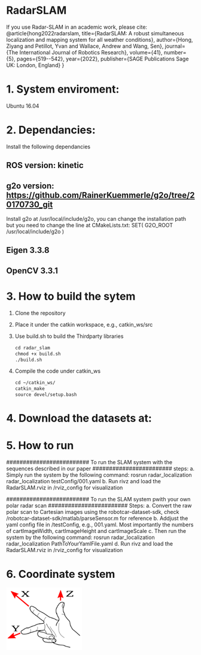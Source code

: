 # RadarSLAM
If you use Radar-SLAM in an academic work, please cite:
@article{hong2022radarslam,
  title={RadarSLAM: A robust simultaneous localization and mapping system for all weather conditions},
  author={Hong, Ziyang and Petillot, Yvan and Wallace, Andrew and Wang, Sen},
  journal={The International Journal of Robotics Research},
  volume={41},
  number={5},
  pages={519--542},
  year={2022},
  publisher={SAGE Publications Sage UK: London, England}
}
# 1. System enviroment:
Ubuntu 16.04

# 2. Dependancies:
Install the following dependancies
## ROS version: kinetic
## g2o version: https://github.com/RainerKuemmerle/g2o/tree/20170730_git
Install g2o at /usr/local/include/g2o, you can change the installation path but you need to change the line at CMakeLists.txt: SET( G2O_ROOT /usr/local/include/g2o )
## Eigen 3.3.8
## OpenCV 3.3.1

# 3. How to build the sytem
1. Clone the repository 
2. Place it under the catkin workspace, e.g., catkin_ws/src
3. Use build.sh to build the Thirdparty libraries
   ```
   cd radar_slam
   chmod +x build.sh
   ./build.sh
   ```

4. Compile the code under catkin_ws
   ```
   cd ~/catkin_ws/
   catkin_make 
   source devel/setup.bash
   ```


# 4. Download the datasets at:

# 5. How to run
######################### To run the SLAM system with the sequences described in our paper ########################
steps:
a. Simply run the system by the following command:
   rosrun radar_localization radar_localization testConfig/001.yaml
b. Run rivz and load the RadarSLAM.rviz in /rviz_config for visualization


######################### To run the SLAM system pwith your own polar radar scan ########################
Steps:
a. Convert the raw polar scan to Cartesian images using the robotcar-dataset-sdk, check /robotcar-dataset-sdk/matlab/parseSensor.m for reference
b. Addjust the yaml config file in /testConfig, e.g., 001.yaml. Most importantly the numbers of cartImageWidth, cartImageHeight and cartImageScale
c. Then run the system by the following command:
   rosrun  radar_localization radar_localization PathToYourYamlFile.yaml
d. Run rivz and load the RadarSLAM.rviz in /rviz_config for visualization

# 6. Coordinate system
<img src="images/coordinate.png" width = 40% height = 40%/>


